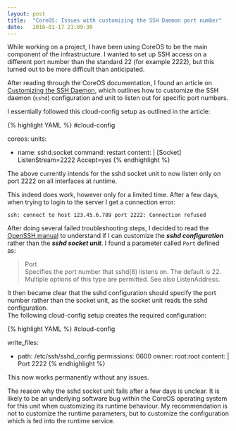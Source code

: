 ```yaml
---
layout: post
title:  "CoreOS: Issues with customizing the SSH Daemon port number"
date:   2016-01-17 21:09:30
---
```


While working on a project, I have been using CoreOS to be the main component of the infrastructure. I wanted to set up SSH access on a different port number than the standard 22 (for example 2222), but this turned out to be more difficult than anticipated.

After reading through the CoreOS documentation, I found an article on [Customizing the SSH Daemon][], which outlines how to customize the SSH daemon (```sshd```) configuration and unit to listen out for specific port numbers.

I essentially followed this cloud-config setup as outlined in the article:

{% highlight YAML %}
#cloud-config

coreos:
  units:
  - name: sshd.socket
    command: restart
    content: |
      [Socket]
      ListenStream=2222
      Accept=yes
{% endhighlight %}

The above currently intends for the sshd socket unit to now listen only on port 2222 on all interfaces at runtime.

This indeed does work, however only for a limited time. After a few days, when trying to login to the server I get a connection error:

```ssh: connect to host 123.45.6.789 port 2222: Connection refused``` 

After doing several failed troubleshooting steps, I decided to read the [OpenSSH manual][] to understand if I can customize the ***sshd configuration*** rather than the ***sshd socket unit***. I found a parameter called ```Port``` defined as:

> Port  
Specifies the port number that sshd(8) listens on. The default is 22. Multiple options of this type are permitted. See also ListenAddress.

It then became clear that the sshd configuration should specify the port number rather than the socket unit, as the socket unit reads the sshd configuration.   
The following cloud-config setup creates the required configuration:

{% highlight YAML %}
#cloud-config

write_files:
  - path: /etc/ssh/sshd_config
    permissions: 0600
    owner: root:root
    content: |
      Port 2222
{% endhighlight %}

This now works permanently without any issues.

The reason why the sshd socket unit fails after a few days is unclear. It is likely to be an underlying software bug within the CoreOS operating system for this unit when customizing its runtime behaviour. My recommendation is not to customize the runtime parameters, but to customize the configuration which is fed into the runtime service.

[Customizing the SSH Daemon]: https://coreos.com/os/docs/latest/customizing-sshd.html 
[OpenSSH manual]: http://www.openssh.com/cgi-bin/man.cgi?query=sshd_config
